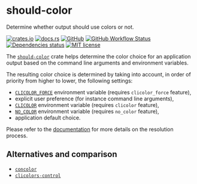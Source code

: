 # should-color

Determine whether output should use colors or not.

[![crates.io](https://img.shields.io/crates/v/should-color?logo=rust)](https://crates.io/crates/should-color)
[![docs.rs](https://img.shields.io/docsrs/should-color?logo=docsdotrs)](https://docs.rs/should-color)
[![GitHub](https://img.shields.io/static/v1?label=github&message=FedericoStra/should-color&color=brightgreen&logo=github)](https://github.com/FedericoStra/should-color)
[![GitHub Workflow Status](https://img.shields.io/github/actions/workflow/status/FedericoStra/should-color/rust.yml?logo=githubactions&logoColor=white)](https://github.com/FedericoStra/should-color/actions/workflows/rust.yml)
[![Dependencies status](https://deps.rs/repo/github/FedericoStra/should-color/status.svg)](https://deps.rs/repo/github/FedericoStra/should-color)
[![MIT license](https://img.shields.io/crates/l/should-color)](https://choosealicense.com/licenses/mit/)

The [`should-color`](https://crates.io/crates/should-color) crate helps determine the color choice for an application output based on the command line arguments and environment variables.

The resulting color choice is determined by taking into account, in order of priority from higher to lower, the following settings:

- [`CLICOLOR_FORCE`] environment variable (requires `clicolor_force` feature),
- explicit user preference (for instance command line arguments),
- [`CLICOLOR`] environment variable (requires `clicolor` feature),
- [`NO_COLOR`] environment variable (requires `no_color` feature),
- application default choice.

Please refer to the [documentation](https://docs.rs/should-color/latest/should_color/index.html) for more details on the resolution process.

[`CLICOLOR_FORCE`]: https://docs.rs/should-color/latest/should_color/index.html#clicolor_force
[`CLICOLOR`]: https://docs.rs/should-color/latest/should_color/index.html#clicolor
[`NO_COLOR`]: https://docs.rs/should-color/latest/should_color/index.html#no_color

## Alternatives and comparison

- [`concolor`](https://crates.io/crates/concolor)
- [`clicolors-control`](https://crates.io/crates/clicolors-control)
